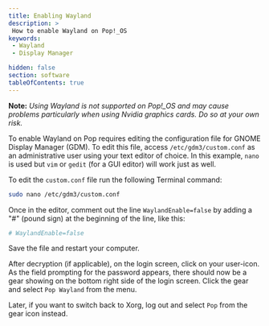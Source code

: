 ```yaml
---
title: Enabling Wayland
description: >
 How to enable Wayland on Pop!_OS
keywords:
 - Wayland
 - Display Manager

hidden: false
section: software
tableOfContents: true
---
```


**Note:** *Using Wayland is not supported on Pop!\_OS and may cause problems particularly when using Nvidia graphics cards. Do so at your own risk.*

To enable Wayland on Pop requires editing the configuration file for GNOME Display Manager (GDM). To edit this file, access `/etc/gdm3/custom.conf` as an administrative user using your text editor of choice. In this example, `nano` is used but `vim` or `gedit` (for a GUI editor) will work just as well.

To edit the `custom.conf` file run the following Terminal command:

```bash
sudo nano /etc/gdm3/custom.conf
```

Once in the editor, comment out the line `WaylandEnable=false` by adding a "#" (pound sign) at the beginning of the line, like this:

```bash
# WaylandEnable=false
```

Save the file and restart your computer.

After decryption (if applicable), on the login screen, click on your user-icon. As the field prompting for the password appears, there should now be a gear showing on the bottom right side of the login screen. Click the gear and select `Pop Wayland` from the menu.

Later, if you want to switch back to Xorg, log out and select `Pop` from the gear icon instead.
